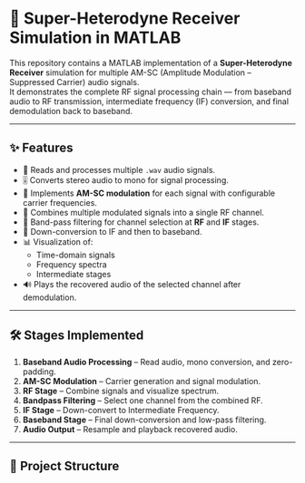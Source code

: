 # 📡 Super-Heterodyne Receiver Simulation in MATLAB

This repository contains a MATLAB implementation of a **Super-Heterodyne Receiver** simulation for multiple AM-SC (Amplitude Modulation – Suppressed Carrier) audio signals.  
It demonstrates the complete RF signal processing chain — from baseband audio to RF transmission, intermediate frequency (IF) conversion, and final demodulation back to baseband.

---

## ✨ Features
- 🎵 Reads and processes multiple `.wav` audio signals.
- 🎚 Converts stereo audio to mono for signal processing.
- 📶 Implements **AM-SC modulation** for each signal with configurable carrier frequencies.
- 📡 Combines multiple modulated signals into a single RF channel.
- 🎯 Band-pass filtering for channel selection at **RF** and **IF** stages.
- 🔄 Down-conversion to IF and then to baseband.
- 📊 Visualization of:
  - Time-domain signals
  - Frequency spectra
  - Intermediate stages
- 🔊 Plays the recovered audio of the selected channel after demodulation.

---

## 🛠 Stages Implemented
1. **Baseband Audio Processing** – Read audio, mono conversion, and zero-padding.
2. **AM-SC Modulation** – Carrier generation and signal modulation.
3. **RF Stage** – Combine signals and visualize spectrum.
4. **Bandpass Filtering** – Select one channel from the combined RF.
5. **IF Stage** – Down-convert to Intermediate Frequency.
6. **Baseband Stage** – Final down-conversion and low-pass filtering.
7. **Audio Output** – Resample and playback recovered audio.

---

## 📂 Project Structure
